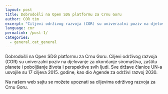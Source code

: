 ```yaml
---
layout: post
title: Dobrodošli na Open SDG platformu za Crnu Goru
author: COR tim
excerpt: "Ciljevi održivog razvoja (COR) su univerzalni poziv na djelovanje za okončanje siromaštva, zaštitu planete i poboljšanje života i perspektive svih ljudi. Sve države članice UN-a usvojile su 17 ciljeva 2015. godine, kao dio Agende za održivi razvoj 2030."
language: cnr
permalink: /post-1/
categories:
  - general.cat_general
---
```

Dobrodošli na Open SDG platformu za Crnu Goru. Ciljevi održivog razvoja (COR) su univerzalni poziv na djelovanje za okončanje siromaštva, zaštitu planete i poboljšanje života i perspektive svih ljudi. Sve države članice UN-a usvojile su 17 ciljeva 2015. godine, kao dio Agende za održivi razvoj 2030.

Na našem web sajtu se možete upoznati sa ciljevima održivog razvoja za Crnu Goru.